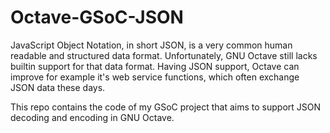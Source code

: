 # Octave-GSoC-JSON
JavaScript Object Notation, in short JSON, is a very common human readable and structured data format. Unfortunately, GNU Octave still lacks builtin support for that data format. Having JSON support, Octave can improve for example it's web service functions, which often exchange JSON data these days. 

This repo contains the code of my GSoC project that aims to support JSON decoding and encoding in GNU Octave.
